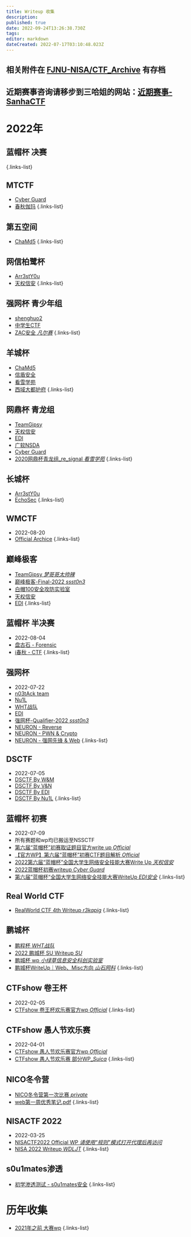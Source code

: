```yaml
---
title: Writeup 收集
description: 
published: true
date: 2022-09-24T13:26:38.730Z
tags: 
editor: markdown
dateCreated: 2022-07-17T03:10:48.023Z
---
```


## **相关附件在 [FJNU-NISA/CTF_Archive](https://github.com/FJNU-NISA/CTF_Archive) 有存档**

## **近期赛事咨询请移步到三哈姐的网站：[近期赛事-SanhaCTF](https://www.su-sanha.cn/events/)**

# 2022年

## 蓝帽杯 决赛
{.links-list}

## MTCTF
- [Cyber Guard](https://mp.weixin.qq.com/s/UucoNpyYoopJ4X7V_CmpiA)
- [春秋伽玛](https://mp.weixin.qq.com/s/l1xejiNFzzefi_5NUJsQ7g)
{.links-list}

## 第五空间
- [ChaMd5](https://mp.weixin.qq.com/s/fumgUo4CA5qDUvM1nLjZcw)
{.links-list}

## 网信柏鹭杯
- [Arr3stY0u](https://mp.weixin.qq.com/s/KF88WZUtJIlKQ5Iu14RDSQ)
- [天权信安](https://mp.weixin.qq.com/s/584sOy0sOCm-ephVorPsIw)
{.links-list}

## 强网杯 青少年组
- [shenghuo2](https://mp.weixin.qq.com/s/J7_acx64eJEshLneDgFsPw)
- [中学生CTF](https://mp.weixin.qq.com/s/Ym4gFnQRwCCszQ2S3DZQjQ)
- [ZAC安全 *凡尔赛*](https://mp.weixin.qq.com/s?__biz=MzkzMjIxMDU5OA==&mid=2247497266&idx=1&sn=97ddea9dd6416414c2057de981c15244&chksm=c25d84fbf52a0dedf88bbd2680cc7a8492772eb31bbb2f8a4a316f19fbf4ddb2c468cf454a81&mpshare=1&scene=23&srcid=0923EG9aj9PRlkVUggNVuwSw&sharer_sharetime=1663891529299&sharer_shareid=5c48d7fab714c5c9f85ed2e9fef010f8#rd)
{.links-list}

## 羊城杯
- [ChaMd5](https://mp.weixin.qq.com/s/ODYQ-vB5n-pebMcl4XxCzg)
- [信盾安全](https://mp.weixin.qq.com/s/LlA9OMkjJQ44DRtZqZ1DvA)
- [看雪学苑](https://mp.weixin.qq.com/s/-VMqjIR3-9-hDlHxsHVtFQ)
- [西域大都护府](https://mp.weixin.qq.com/s/5hSLvQ3XxX0K1CPXUbLYbA)
{.links-list}

## 网鼎杯 青龙组
- [TeamGipsy](https://mp.weixin.qq.com/s/OvJWhxdXkLauPUggRFyctA)
- [天权信安](https://mp.weixin.qq.com/s/4i1Yb2CWOrIBDwQ-q3eysQ)
- [EDI](https://mp.weixin.qq.com/s/PN7bQtQZ8j-xpbvMoBf0RQ)
- [广软NSDA](https://mp.weixin.qq.com/s/ax_iXoSCTcUmOaNE-6UHqg)
- [Cyber Guard](https://mp.weixin.qq.com/s/mijy02Fh0SQrmy_NYljq2Q)
- [2020网鼎杯青龙组_re_signal *看雪学苑*](https://mp.weixin.qq.com/s/uI2nLuM1K-J-fWBA-5Z7Zw)
{.links-list}

## 长城杯
- [Arr3stY0u](https://mp.weixin.qq.com/s/PXt_wpVhFIs8T6peDy420Q)
- [EchoSec](https://mp.weixin.qq.com/s/eC_sZVmo0Qe93PNRJRu5qQ)
{.links-list}

## WMCTF
- 2022-08-20
- [Official Archice](https://github.com/wm-team/WMCTF2022)
{.links-list}

## 巅峰极客
- [TeamGipsy *梦哥哥太帅辣*](https://mp.weixin.qq.com/s/9Fl8HptnRfhyoVa7Y4m5FA)
- [巅峰极客-Final-2022 *ssst0n3*](https://mp.weixin.qq.com/s/9iFFJNZLTJNp7jXjbGdgMQ)
- [白帽100安全攻防实验室](https://mp.weixin.qq.com/s/DYnLhYpC2eASyouk1YA2zg)
- [天权信安](https://mp.weixin.qq.com/s/_gRW_jg4I1CqN-X8D5WnTg)
- [EDI](https://mp.weixin.qq.com/s/meHjLDbOMt6DFffUQGvcSQ)
{.links-list}

## 蓝帽杯 半决赛
- 2022-08-04
- [盘古石 - Forensic](https://mp.weixin.qq.com/s/b133hsC1ZR02ML6efy2tOg)
- [i春秋 - CTF](https://mp.weixin.qq.com/s/PQKcr6dlwy5FTiC1JzzIPw)
{.links-list}

## 强网杯
- 2022-07-22
- [n03tAck team](https://mp.weixin.qq.com/s/V1rJ6eiZu_UlxvyhC1VYSQ)
- [Nu1L](/qwb_nu1l.pdf)
- [WHT战队](https://mp.weixin.qq.com/s/JRt_hLgzxL1RNFnxdsfsKA)
- [EDI](https://mp.weixin.qq.com/s/mth1l1PsjgoEEl4dUEBjfA)
- [强网杯-Qualifier-2022 *ssst0n3*](https://mp.weixin.qq.com/s/Xs1ef-BZAiavrC9dI1fINA)
- [NEURON - Reverse](https://mp.weixin.qq.com/s/xg5pS4dM1nbzzYcPWPjFmg)
- [NEURON - PWN & Crypto](https://mp.weixin.qq.com/s/4IlfLYuqnkYORbaEbOEL1g)
- [NEURON - 强网先锋 & Web](https://mp.weixin.qq.com/s/rVMAtwT1qzFteAA6bEPFlA)
{.links-list}

## DSCTF
- 2022-07-05
- [DSCTF By W&M](https://blog.wm-team.cn/index.php/archives/21/)
- [DSCTF By V&N](/dsctf-v&n.pdf)
- [DSCTF By EDI](https://mp.weixin.qq.com/s/DuS8AYme2AQKzuIrs-TEAw)
- [DSCTF By Nu1L](/dsctf_writeup_by_nu1l.pdf)
{.links-list}

## 蓝帽杯 初赛
- 2022-07-09
- 所有赛题和wp均已搬运至NSSCTF
- [第六届“蓝帽杯”初赛取证题目官方write up *Official*](https://mp.weixin.qq.com/s?__biz=Mzg3MjE1NjQ0NA==&mid=2247496554&idx=1&sn=a220208b592b378146dfb3b2fd4aa58c&chksm=cef12f19f986a60fdb91f4d8c5170bf748aea6089edc8fd4cb513ca737b06cf600800fb4af01&mpshare=1&srcid=0713AESpMCn5HcJyycFCb5Ot&sharer_sharetime=1657682768653&sharer_shareid=d2cee0ff5e392430c1620405f2d25c3d&from=groupmessage&scene=1&subscene=10000&clicktime=1657683122&enterid=1657683122&sessionid=0&ascene=1&fasttmpl_type=0&fasttmpl_fullversion=6237348-zh_CN-zip&fasttmpl_flag=0&realreporttime=1657683122503&devicetype=android-31&version=2800183f&nettype=3gnet&abtest_cookie=AAACAA%3D%3D&lang=zh_CN&exportkey=AV7Afs0d%2BYsvh91QmIaRlus%3D&pass_ticket=xgnsXgoPZ0nHeSmn5wgVDXkIVDiXGQWtYYlrMNOvVcHhdJ45xT9imDxdwgsBmlv9&wx_header=3)
- [【官方WP】第六届“蓝帽杯”初赛CTF题目解析 *Official*](https://mp.weixin.qq.com/s?__biz=MzkyNDA5NjgyMg==&mid=2247493655&idx=1&sn=2eafc10949807487d993882220d05271&chksm=c1d9a84ef6ae2158dac0f1e00fc04efd4e8a0966e16aaaf7a1c00e46ff1fa97b5f574d051721&mpshare=1&scene=23&srcid=0713FFhRTme2jwTBSbUlN5zx&sharer_sharetime=1657706228412&sharer_shareid=0448df7bad9a24b90573e02890e727f8#rd)
- [2022第六届“蓝帽杯”全国大学生网络安全技能大赛Write Up *天权信安*](https://mp.weixin.qq.com/s?__biz=Mzg5NzY0OTQ2Mg==&mid=2247488257&idx=1&sn=32f9edaae87f4db1148d6f071deed0af&chksm=c06fcd58f718444e1cc2d3c45942315a3e643c07d388d54fcffd35d4a874f958d5db71d0b1d3&mpshare=1&scene=23&srcid=0713WBPHrPHlIgOi2nQGeu61&sharer_sharetime=1657674711309&sharer_shareid=b8e0623a29e4215eaa5cde1120c2db84#rd)
- [2022蓝帽杯初赛writeup *Cyber Guard*](https://mp.weixin.qq.com/s?__biz=Mzg3MTMyMzcxOA==&mid=2247484312&idx=1&sn=68f02f00e6f0f4bfa71b8ac4678b74e2&chksm=ce8102b1f9f68ba787e3bda49490fa2f3b11dcae886e961cdb60c88284a6e3de2a26a1d15566&mpshare=1&scene=23&srcid=07102YPN8rdrwZbrusfEd7Rw&sharer_sharetime=1657385947593&sharer_shareid=4f511b430072598843991927a56b63a1#rd)
- [第六届”蓝帽杯“全国大学生网络安全技能大赛WriteUp *EDI安全*](https://mp.weixin.qq.com/s?__biz=MzIzMTQ4NzE2Ng==&mid=2247492400&idx=1&sn=c150995c3d063061386884c9fa3b46fe&chksm=e8a1c0e1dfd649f7f8575ed0f784f485e4c0ce2b69fbf194ce33f8f928fe227e27a15a0236f0&mpshare=1&scene=23&srcid=0709EtZwrac9FkLXKr6F4oEf&sharer_sharetime=1657375804288&sharer_shareid=90cebd2c6c9801e0f4ba8c578fecd239#rd)
{.links-list}

## Real World CTF
- [RealWorld CTF 4th Writeup *r3kapig*](https://r3kapig.com/writeup/20220125-rwctf4/)
{.links-list}

## 鹏城杯
- [鹏程杯 *WHT战队*](https://jishuin.proginn.com/p/763bfbd7c3d9)
- [2022 鹏城杯 SU Writeup *SU*](https://mp.weixin.qq.com/s/nYRKJt3ZIUrfWHjU_c4P6g)
- [鹏城杯 wp *小绿草信息安全科创实验室*](https://mp.weixin.qq.com/s/fjHY95EtO4BPRTTVn20Tfw)
- [鹏城杯WriteUp｜Web、Misc方向 *山石网科*](https://mp.weixin.qq.com/s/h50R22YVNgD3mT7WOopTAQ)
{.links-list}

## CTFshow 卷王杯
- 2022-02-05
- [CTFshow 卷王杯欢乐赛官方wp *Official*](https://qgieod1s9b.feishu.cn/docs/doccntELBOXQWXWrRgiWteZ0Xdh)
{.links-list}

## CTFshow 愚人节欢乐赛
- 2022-04-01
- [CTFshow 愚人节欢乐赛官方wp *Official*](https://qgieod1s9b.feishu.cn/docs/doccnxS205koA7xoGv2ud6dBbdg)
- [CTFshow 愚人节欢乐赛 部分WP_*Suica*](https://blog.csdn.net/Nancy523/article/details/123920977?csdn_share_tail=%7B%22type%22%3A%22blog%22%2C%22rType%22%3A%22article%22%2C%22rId%22%3A%22123920977%22%2C%22source%22%3A%22Nancy523%22%7D&ctrtid=MGiHm)
{.links-list}

## NICO冬令营
- [NICO冬令营第一次比赛 *private*](/writeup/2022_NICO)
- [web第一周优秀笔记.pdf](/web第一周优秀笔记.pdf)
{.links-list}

## NISACTF 2022
- 2022-03-25
- [NISACTF2022 Official WP *请使用“规则”模式打开代理后再访问*](https://fjnusec.cn/2022/03/29/NISACTF2022-Official-WP/)
- [NISA 2022 Writeup *WDLJT*](https://www.wd-ljt.com/post/0329/799.html#nisactf-2022-sign-ezc)
{.links-list}

## s0u1mates渗透
- [初学渗透测试 - s0u1mates安全](https://mp.weixin.qq.com/s?__biz=MzkxMzMyMjgzNg==&mid=2247483713&idx=1&sn=96882c34ff2bfb54baa369d66e4ae81a&chksm=c17e277af609ae6c4f986e7ed166a669557140080daba730cbb2a1dc0516df3382715e015b72&mpshare=1&scene=22&srcid=0404klp9zdObaNbkD52gHSUE&sharer_sharetime=1649050474860&sharer_shareid=2a84f26defae9c9196ca0b80c2a8b48e#rd)
{.links-list}

# 历年收集
- [2021年之前 大赛wp](/writeup/before_2021)
{.links-list}